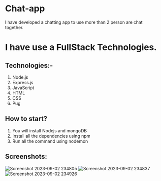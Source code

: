 # Chat-app
I have developed a chatting app to use more than 2 person are chat together.

# I have use a FullStack Technologies.
## Technologies:-
1. Node.js
2. Express.js
3. JavaScript
4. HTML
5. CSS
6. Pug

## How to start?
1. You will install Nodejs and mongoDB
2. Install all the dependencies using npm
3. Run all the command using nodemon


## Screenshots:
![Screenshot 2023-09-02 234805](https://github.com/aman8440/Chat-app/assets/82088006/3b01c4c3-633e-47a3-8387-d50168d91bd9)
![Screenshot 2023-09-02 234837](https://github.com/aman8440/Chat-app/assets/82088006/e3d109c6-47b8-4bdc-a76d-2d98e17ebd3a)
![Screenshot 2023-09-02 234926](https://github.com/aman8440/Chat-app/assets/82088006/8b5214bc-cbfe-44a5-b9e4-806ff74cb1e1)


